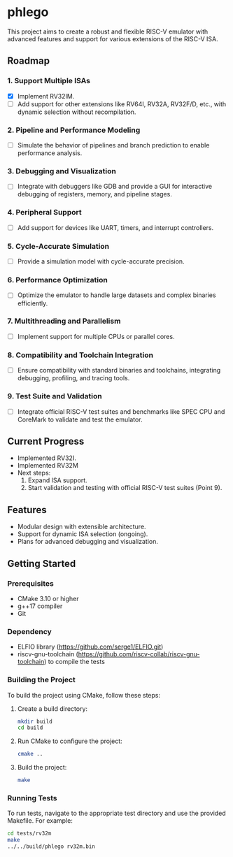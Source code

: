 # phlego

This project aims to create a robust and flexible RISC-V emulator with advanced features and support for various extensions of the RISC-V ISA.

## Roadmap

### 1. **Support Multiple ISAs**
   - [x] Implement RV32IM.
   - [ ] Add support for other extensions like RV64I, RV32A, RV32F/D, etc., with dynamic selection without recompilation.

### 2. **Pipeline and Performance Modeling**
   - [ ] Simulate the behavior of pipelines and branch prediction to enable performance analysis.

### 3. **Debugging and Visualization**
   - [ ] Integrate with debuggers like GDB and provide a GUI for interactive debugging of registers, memory, and pipeline stages.

### 4. **Peripheral Support**
   - [ ] Add support for devices like UART, timers, and interrupt controllers.

### 5. **Cycle-Accurate Simulation**
   - [ ] Provide a simulation model with cycle-accurate precision.

### 6. **Performance Optimization**
   - [ ] Optimize the emulator to handle large datasets and complex binaries efficiently.

### 7. **Multithreading and Parallelism**
   - [ ] Implement support for multiple CPUs or parallel cores.

### 8. **Compatibility and Toolchain Integration**
   - [ ] Ensure compatibility with standard binaries and toolchains, integrating debugging, profiling, and tracing tools.

### 9. **Test Suite and Validation**
   - [ ] Integrate official RISC-V test suites and benchmarks like SPEC CPU and CoreMark to validate and test the emulator.

## Current Progress

- Implemented RV32I.
- Implemented RV32M
- Next steps:
  1. Expand ISA support.
  2. Start validation and testing with official RISC-V test suites (Point 9).

## Features

- Modular design with extensible architecture.
- Support for dynamic ISA selection (ongoing).
- Plans for advanced debugging and visualization.

## Getting Started

### Prerequisites

- CMake 3.10 or higher
- g++17 compiler
- Git

### Dependency

- ELFIO library (https://github.com/serge1/ELFIO.git)
- riscv-gnu-toolchain (https://github.com/riscv-collab/riscv-gnu-toolchain) to compile the tests

### Building the Project

To build the project using CMake, follow these steps:

1. Create a build directory:
    ```sh
    mkdir build
    cd build
    ```

2. Run CMake to configure the project:
    ```sh
    cmake ..
    ```

3. Build the project:
    ```sh
    make
    ```

### Running Tests

To run tests, navigate to the appropriate test directory and use the provided Makefile. For example:

```sh
cd tests/rv32m
make
../../build/phlego rv32m.bin
```